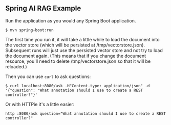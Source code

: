 Spring AI RAG Example
---

Run the application as you would any Spring Boot application. 

```
$ mvn spring-boot:run
```

The first time you run it, it will take a little while to load the document into
the vector store (which will be persisted at /tmp/vectorstore.json). Subsequent
runs will just use the persisted vector store and not try to load the document again.
(This means that if you change the document resource, you'll need to delete
/tmp/vectorstore.json so that it will be reloaded.)

Then you can use `curl` to ask questions:

```
$ curl localhost:8080/ask -H"Content-type: application/json" -d '{"question": "What annotation should I use to create a REST controller?"}'
```

Or with HTTPie it's a little easier:

```
http :8080/ask question="What annotation should I use to create a REST controller?"
```